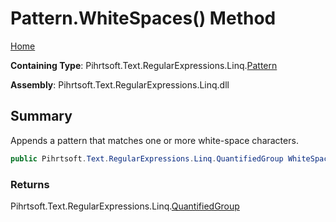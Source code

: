 # Pattern\.WhiteSpaces\(\) Method

[Home](../../../../../../README.md)

**Containing Type**: Pihrtsoft\.Text\.RegularExpressions\.Linq\.[Pattern](../README.md)

**Assembly**: Pihrtsoft\.Text\.RegularExpressions\.Linq\.dll

## Summary

Appends a pattern that matches one or more white\-space characters\.

```csharp
public Pihrtsoft.Text.RegularExpressions.Linq.QuantifiedGroup WhiteSpaces()
```

### Returns

Pihrtsoft\.Text\.RegularExpressions\.Linq\.[QuantifiedGroup](../../QuantifiedGroup/README.md)


